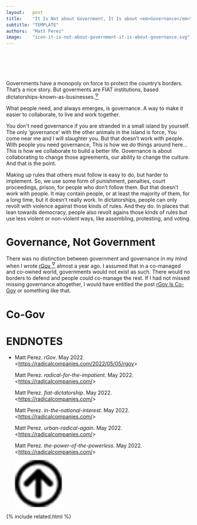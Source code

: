 ```yaml
---
layout:   post
title:    "It Is Not about Government, It Is about <em>Governance</em>"
subtitle: "TEMPLATE"
authors:  "Matt Perez"
image:    "icon-it-is-not-about-government-it-is-about-governance.svg"
---
```


<div style="display:none;">
 <p>Governments have a monopoly on force to protect the country&rsquo;s borders. That&rsquo;s a nice story. But goverments are <span class="_paradigm">FIAT</span> institutions, based dictatorships-known-as-businesses.</p>
</div>

<h1>&nbsp;</h1>
 <p>Governments have a monopoly on force to protect the country&rsquo;s borders. That&rsquo;s a nice story. But goverments are <span class="_paradigm">FIAT</span> institutions, based dictatorships-known-as-businesses.<a href="#en02"><sup id="bm02">&hairsp;&nabla;&hairsp;</sup></a></p>
 <p>What people need, and always emerges, is governance. A way to make it easier to collaborate, to live and work together.</p>
 <p>You don't need governance if you are stranded in a small island by yourself. The only &lsquo;governance&rsquo; with the other animals in the island is force, <span class="_quotespan">You come near me and I will slaughter you.</span> But that doesn&rsquo;t work with people. With people you need governance, <span class="_quotespan">This is how we do things around here&hellip; This is how we collaborate to build a better life.</span> Governance is about collaborating to change those agreements, our ability to change the culture. And that is the point.</p>
 <p>Making up rules that others must follow is easy to do, but harder to implement. So, we use some form of punishment, penalties, court proceedings, prison, for people who don&rsquo;t follow them. But that doesn&rsquo;t work with people. It may contain people, or at least the majority of them, for a long time, but it doesn&rsquo;t really work. In dictatorships, people can only revolt with violence against those kinds of rules. And they do. In places that lean towards democracy, people also revolt agains those kinds of rules but use less violent or non-violent ways, like assembling, protesting, and voting.</p>

<h1>Governance, Not Government</h1>
 <p>There was no distinction between government and governance in my mind when I wrote <a href="https://radicalcompanies.com/2022/05/05/rgov">rGov</a>,<a href="#en01"><sup id="bm01">&hairsp;&nabla;&hairsp;</sup></a> almost a year ago. I assumed that in a co-managed and co-owned world, governments would not exist as such. There would no borders to defend and people could co-manage the rest. If I had not missed missing governance altogether, I would have entitled the post <a href="https://radicalcompanies.com/2022/05/05/rgov">rGov Is Co-Gov</a> or something like that.</p>

<h1>Co-Gov</h1>
 <p></p>

<h1 class="_section">ENDNOTES</h1>
 <ul>
  <li id="en01">
   <p class="_list-item">
    Matt Perez.
    <em>rGov</em>.
    May 2022.
    &lt;<a href="https://radicalcompanies.com/2022/05/05/rgov" target="_blank">https://radicalcompanies.com/2022/05/05/rgov</a>&gt;
   </p>
   <p class="_list-item">
    Matt Perez.
    <em>radical-for-the-impatient</em>.
    May 2022.
    &lt;<a href="https://radicalcompanies.com/" target="_blank">https://radicalcompanies.com/</a>&gt;
   </p>
   <p class="_list-item">
    Matt Perez.
    <em>fiat-dictatorship</em>.
    May 2022.
    &lt;<a href="https://radicalcompanies.com/" target="_blank">https://radicalcompanies.com/</a>&gt;
   </p>
   <p class="_list-item">
    Matt Perez.
    <em>in-the-national-interest</em>.
    May 2022.
    &lt;<a href="https://radicalcompanies.com/" target="_blank">https://radicalcompanies.com/</a>&gt;
   </p>
   <p class="_list-item">
    Matt Perez.
    <em>urban-radical-again</em>.
    May 2022.
    &lt;<a href="https://radicalcompanies.com/" target="_blank">https://radicalcompanies.com/</a>&gt;
   </p>
   <p class="_list-item">
    Matt Perez.
    <em>the-power-of-the-powerless</em>.
    May 2022.
    &lt;<a href="https://radicalcompanies.com/" target="_blank">https://radicalcompanies.com/</a>&gt;
   </p>
    <a class="_uparrow" href="#bm01"><img src="/assets/img/arrow-up-icon.png"></a>
  </li>
 </ul>

{% include related.html %}